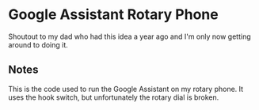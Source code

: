 # Google Assistant Rotary Phone
Shoutout to my dad who had this idea a year ago and I'm only now getting around to doing it.

## Notes
This is the code used to run the Google Assistant on my rotary phone. It uses the hook switch, but unfortunately the rotary dial is broken.
